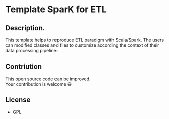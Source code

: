 # Template SparK for ETL

## Description.
This template helps to reproduce ETL paradigm with Scala/Spark. The users can modified classes and files to customize according the context of their data processing pipeline.

## Contriution
This open source code can be improved.  
Your contribution is welcome :smiley:

## License
- GPL


